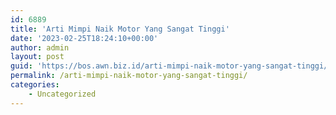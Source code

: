 ```yaml
---
id: 6889
title: 'Arti Mimpi Naik Motor Yang Sangat Tinggi'
date: '2023-02-25T18:24:10+00:00'
author: admin
layout: post
guid: 'https://bos.awn.biz.id/arti-mimpi-naik-motor-yang-sangat-tinggi/'
permalink: /arti-mimpi-naik-motor-yang-sangat-tinggi/
categories:
    - Uncategorized
---
```


